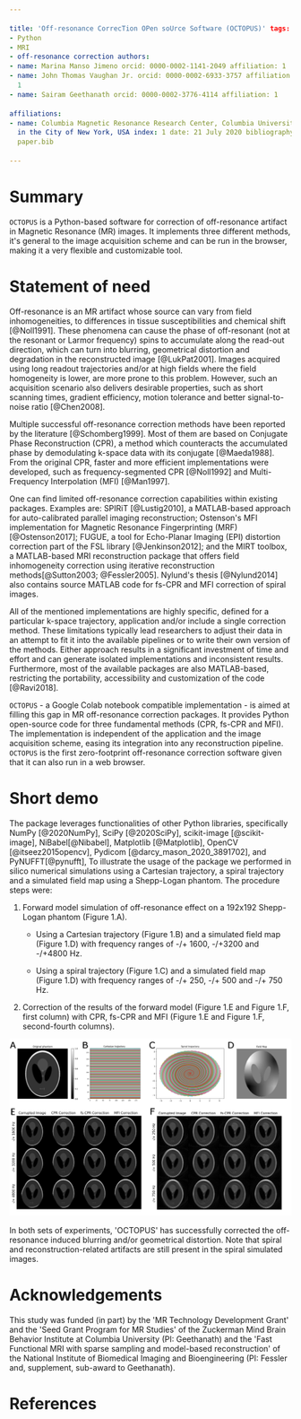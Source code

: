 ```yaml
---

title: 'Off-resonance CorrecTion OPen soUrce Software (OCTOPUS)' tags:
- Python
- MRI
- off-resonance correction authors:
- name: Marina Manso Jimeno orcid: 0000-0002-1141-2049 affiliation: 1
- name: John Thomas Vaughan Jr. orcid: 0000-0002-6933-3757 affiliation:
  1
- name: Sairam Geethanath orcid: 0000-0002-3776-4114 affiliation: 1

affiliations:
- name: Columbia Magnetic Resonance Research Center, Columbia University
  in the City of New York, USA index: 1 date: 21 July 2020 bibliography:
  paper.bib

---
```


# Summary

`OCTOPUS` is a Python-based software for correction of off-resonance
artifact in Magnetic Resonance (MR) images. It implements three different
methods, it's general to the image acquisition scheme and can be run in
the browser, making it a very flexible and customizable tool.

# Statement of need

Off-resonance is an MR artifact whose source can vary from field
inhomogeneities, to differences in tissue susceptibilities and chemical
shift [@Noll1991]. These phenomena can cause the phase of off-resonant
(not at the resonant or Larmor frequency) spins to accumulate along the
read-out direction, which can turn into blurring, geometrical distortion
and degradation in the reconstructed image [@LukPat2001]. Images
acquired using long readout trajectories and/or at high fields where the
field homogeneity is lower, are more prone to this problem. However,
such an acquisition scenario also delivers desirable properties, such as
short scanning times, gradient efficiency, motion tolerance and better
signal-to-noise ratio [@Chen2008].

Multiple successful off-resonance correction methods have been reported
by the literature [@Schomberg1999]. Most of them are based on Conjugate
Phase Reconstruction (CPR), a method which counteracts the accumulated
phase by demodulating k-space data with its conjugate [@Maeda1988]. From
the original CPR, faster and more efficient implementations were
developed, such as frequency-segmented CPR [@Noll1992] and
Multi-Frequency Interpolation (MFI) [@Man1997].

One can find limited off-resonance correction capabilities within
existing packages. Examples are: SPIRiT [@Lustig2010], a MATLAB-based
approach for auto-calibrated parallel imaging reconstruction; Ostenson's
MFI implementation for Magnetic Resonance Fingerprinting (MRF)
[@Ostenson2017]; FUGUE, a tool for Echo-Planar Imaging (EPI) distortion
correction part of the FSL library [@Jenkinson2012]; and the MIRT
toolbox, a MATLAB-based MRI reconstruction package that offers field
inhomogeneity correction using iterative reconstruction
methods[@Sutton2003; @Fessler2005]. Nylund's thesis [@Nylund2014] also
contains source MATLAB code for fs-CPR and MFI correction of spiral
images.

All of the mentioned implementations are highly specific, defined for a
particular k-space trajectory, application and/or include a single
correction method. These limitations typically lead researchers to
adjust their data in an attempt to fit it into the available pipelines
or to write their own version of the methods. Either approach results in
a significant investment of time and effort and can generate isolated
implementations and inconsistent results. Furthermore, most of the
available packages are also MATLAB-based, restricting the portability,
accessibility and customization of the code [@Ravi2018].

`OCTOPUS` - a Google Colab notebook compatible implementation - is aimed
at filling this gap in MR off-resonance correction packages. It provides
Python open-source code for three fundamental methods (CPR, fs-CPR and
MFI). The implementation is independent of the application and the image
acquisition scheme, easing its integration into any reconstruction
pipeline. `OCTOPUS` is the first zero-footprint off-resonance
correction software given that it can also run in a web browser.

# Short demo
The package leverages functionalities of other Python libraries, specifically NumPy [@2020NumPy], SciPy [@2020SciPy], scikit-image [@scikit-image], NiBabel[@Nibabel], Matplotlib [@Matplotlib], OpenCV [@itseez2015opencv], Pydicom [@darcy_mason_2020_3891702], and PyNUFFT[@pynufft], 
To illustrate the usage of the package we performed in silico numerical
simulations using a Cartesian trajectory, a spiral trajectory and a
simulated field map using a Shepp-Logan phantom.  The procedure steps were:

1. Forward model simulation of off-resonance effect on a 192x192
   Shepp-Logan phantom (Figure 1.A).

   + Using a Cartesian trajectory (Figure 1.B) and a simulated field map
     (Figure 1.D) with frequency ranges of -/+ 1600, -/+3200 and -/+4800
     Hz.

   + Using a spiral trajectory (Figure 1.C) and a simulated field map
     (Figure 1.D) with frequency ranges of -/+ 250, -/+ 500 and -/+ 750
     Hz.

2. Correction of the results of the forward model (Figure 1.E and Figure
   1.F, first column) with CPR, fs-CPR and MFI (Figure 1.E and Figure
   1.F, second-fourth columns).

![Figure 1: A) Shepp-Logan phantom image (192x192). B) Cartesian k-space trajectory. C) Spiral k-space trajectory. D) Simulated field map (192x192). E) Cartesian experiment results. F) Spiral experiment results.](JOSS_figs/FIG1_3_copy.png)

In both sets of experiments, 'OCTOPUS' has successfully corrected the
off-resonance induced blurring and/or geometrical distortion. Note that
spiral and reconstruction-related artifacts are still present in the
spiral simulated images.

# Acknowledgements

This study was funded (in part) by the 'MR Technology Development Grant'
and the 'Seed Grant Program for MR Studies' of the Zuckerman Mind Brain
Behavior Institute at Columbia University (PI: Geethanath) and the 'Fast
Functional MRI with sparse sampling and model-based reconstruction' of
the National Institute of Biomedical Imaging and Bioengineering (PI:
Fessler and, supplement, sub-award to Geethanath).

# References

